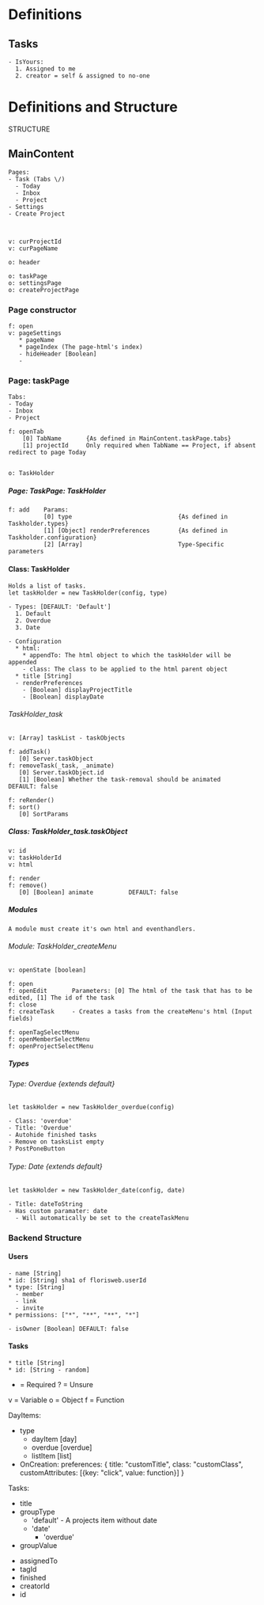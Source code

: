 
<h1>Definitions</h1>

<h2>Tasks</h2>
  
    - IsYours: 
      1. Assigned to me
      2. creator = self & assigned to no-one





<h1>Definitions and Structure</h1>







STRUCTURE

<h2>MainContent</h2>
    
    Pages:
    - Task (Tabs \/)
      - Today
      - Inbox
      - Project
    - Settings
    - Create Project

    

    v: curProjectId
    v: curPageName

    o: header

    o: taskPage
    o: settingsPage
    o: createProjectPage


<h3>Page constructor</h3>

    f: open
    v: pageSettings
       * pageName
       * pageIndex (The page-html's index)
       - hideHeader [Boolean]
       - 



<h3>Page: taskPage</h3>
    
    Tabs:
    - Today
    - Inbox
    - Project

    f: openTab
        [0] TabName       {As defined in MainContent.taskPage.tabs}
        [1] projectId     Only required when TabName == Project, if absent redirect to page Today


    o: TaskHolder

<h5>Page: TaskPage: TaskHolder</h5>

    f: add    Params: 
              [0] type                              {As defined in Taskholder.types} 
              [1] [Object] renderPreferences        {As defined in Taskholder.configuration} 
              [2] [Array]                           Type-Specific parameters











<h4>Class: TaskHolder</h4>

    Holds a list of tasks.
    let taskHolder = new TaskHolder(config, type)

    - Types: [DEFAULT: 'Default']
      1. Default 
      2. Overdue
      3. Date

    - Configuration
      * html:
        * appendTo: The html object to which the taskHolder will be appended
        - class: The class to be applied to the html parent object
      * title [String]
      - renderPreferences
        - [Boolean] displayProjectTitle
        - [Boolean] displayDate


<h6>TaskHolder_task</h6>
  
    v: [Array] taskList - taskObjects

    f: addTask()
       [0] Server.taskObject
    f: removeTask(_task, _animate)
       [0] Server.taskObject.id
       [1] [Boolean] Whether the task-removal should be animated        DEFAULT: false

    f: reRender()
    f: sort()
       [0] SortParams


<h5>Class: TaskHolder_task.taskObject</h5>

    v: id
    v: taskHolderId
    v: html

    f: render
    f: remove()
       [0] [Boolean] animate          DEFAULT: false








<h5>Modules</h5>
 
    A module must create it's own html and eventhandlers.


<h6>Module: TaskHolder_createMenu</h6>
  
    v: openState [boolean]

    f: open
    f: openEdit       Parameters: [0] The html of the task that has to be edited, [1] The id of the task
    f: close
    f: createTask     - Creates a tasks from the createMenu's html (Input fields)
   
    f: openTagSelectMenu
    f: openMemberSelectMenu
    f: openProjectSelectMenu




<h5>Types</h5>

<h6>Type: Overdue {extends default}</h6>
    
    let taskHolder = new TaskHolder_overdue(config)

    - Class: 'overdue'
    - Title: 'Overdue'
    - Autohide finished tasks
    - Remove on tasksList empty
    ? PostPoneButton




<h6>Type: Date {extends default}</h6>

    let taskHolder = new TaskHolder_date(config, date)
    
    - Title: dateToString
    - Has custom paramater: date
      - Will automatically be set to the createTaskMenu








<h3>Backend Structure</h3>

<h4>Users</h4>
  
    - name [String]
    * id: [String] sha1 of florisweb.userId
    * type: [String]
      - member
      - link
      - invite
    * permissions: ["*", "**", "**", "*"]

    - isOwner [Boolean] DEFAULT: false



<h4>Tasks</h4>
  
    * title [String]
    * id: [String - random]
    
   











* = Required
? = Unsure

v = Variable
o = Object
f = Function







DayItems:
- type
	- dayItem 		[day]
	- overdue 		[overdue]
	- listItem 		[list]
- OnCreation:
	preferences: {
		title: "customTitle",
		class: "customClass",
		customAttributes: [{key: "click", value: function}]
	}




Tasks:
* title
* groupType
	- 'default' 	- A projects item without date
	- 'date'
		- 'overdue'
* groupValue


- assignedTo
- tagId
- finished
- creatorId
- id



